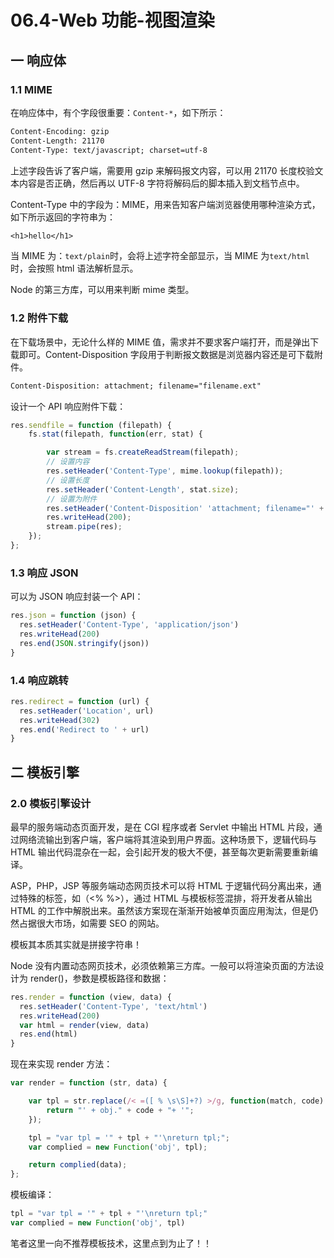 # 06.4-Web 功能-视图渲染

## 一 响应体

### 1.1 MIME

在响应体中，有个字段很重要：`Content-*`，如下所示：

```txt
Content-Encoding: gzip
Content-Length: 21170
Content-Type: text/javascript; charset=utf-8
```

上述字段告诉了客户端，需要用 gzip 来解码报文内容，可以用 21170 长度校验文本内容是否正确，然后再以 UTF-8 字符将解码后的脚本插入到文档节点中。

Content-Type 中的字段为：MIME，用来告知客户端浏览器使用哪种渲染方式，如下所示返回的字符串为：

```txt
<h1>hello</h1>
```

当 MIME 为：`text/plain`时，会将上述字符全部显示，当 MIME 为`text/html`时，会按照 html 语法解析显示。

Node 的第三方库，可以用来判断 mime 类型。

### 1.2 附件下载

在下载场景中，无论什么样的 MIME 值，需求并不要求客户端打开，而是弹出下载即可。Content-Disposition 字段用于判断报文数据是浏览器内容还是可下载附件。

```txt
Content-Disposition: attachment; filename="filename.ext"
```

设计一个 API 响应附件下载：

```js
res.sendfile = function (filepath) {
    fs.stat(filepath, function(err, stat) {

        var stream = fs.createReadStream(filepath);
        // 设置内容
        res.setHeader('Content-Type', mime.lookup(filepath));
        // 设置长度
        res.setHeader('Content-Length', stat.size);
        // 设置为附件
        res.setHeader('Content-Disposition' 'attachment; filename="' + path.basename(filepath) + '"');
        res.writeHead(200);
        stream.pipe(res);
    });
};
```

### 1.3 响应 JSON

可以为 JSON 响应封装一个 API：

```js
res.json = function (json) {
  res.setHeader('Content-Type', 'application/json')
  res.writeHead(200)
  res.end(JSON.stringify(json))
}
```

### 1.4 响应跳转

```js
res.redirect = function (url) {
  res.setHeader('Location', url)
  res.writeHead(302)
  res.end('Redirect to ' + url)
}
```

## 二 模板引擎

### 2.0 模板引擎设计

最早的服务端动态页面开发，是在 CGI 程序或者 Servlet 中输出 HTML 片段，通过网络流输出到客户端，客户端将其渲染到用户界面。这种场景下，逻辑代码与 HTML 输出代码混杂在一起，会引起开发的极大不便，甚至每次更新需要重新编译。

ASP，PHP，JSP 等服务端动态网页技术可以将 HTML 于逻辑代码分离出来，通过特殊的标签，如（<% %>），通过 HTML 与模板标签混排，将开发者从输出 HTML 的工作中解脱出来。虽然该方案现在渐渐开始被单页面应用淘汰，但是仍然占据很大市场，如需要 SEO 的网站。

模板其本质其实就是拼接字符串！

Node 没有内置动态网页技术，必须依赖第三方库。一般可以将渲染页面的方法设计为 render()，参数是模板路径和数据：

```js
res.render = function (view, data) {
  res.setHeader('Content-Type', 'text/html')
  res.writeHead(200)
  var html = render(view, data)
  res.end(html)
}
```

现在来实现 render 方法：

```js
var render = function (str, data) {

    var tpl = str.replace(/< =([ % \s\S]+?) >/g, function(match, code) { %
        return "' + obj." + code + "+ '";
    });

    tpl = "var tpl = '" + tpl + "'\nreturn tpl;";
    var complied = new Function('obj', tpl);

    return complied(data);
};
```

模板编译：

```js
tpl = "var tpl = '" + tpl + "'\nreturn tpl;"
var complied = new Function('obj', tpl)
```

笔者这里一向不推荐模板技术，这里点到为止了！！
